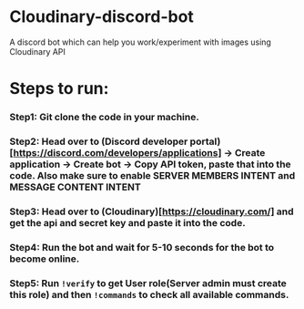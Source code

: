 # Cloudinary-discord-bot
A discord bot which can help you work/experiment with images using Cloudinary API

# Steps to run:

### Step1: Git clone the code in your machine.

### Step2: Head over to (Discord developer portal)[https://discord.com/developers/applications] -> Create application -> Create bot -> Copy API token, paste that into the code. Also make sure to enable **SERVER MEMBERS INTENT and MESSAGE CONTENT INTENT**

### Step3: Head over to (Cloudinary)[https://cloudinary.com/] and get the api and secret key and paste it into the code.

### Step4: Run the bot and wait for 5-10 seconds for the bot to become online.

### Step5: Run `!verify` to get User role(Server admin must create this role) and then `!commands` to check all available commands.
